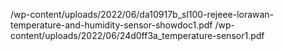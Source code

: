 /wp-content/uploads/2022/06/da10917b_sl100-rejeee-lorawan-temperature-and-humidity-sensor-showdoc1.pdf
/wp-content/uploads/2022/06/24d0ff3a_temperature-sensor1.pdf
